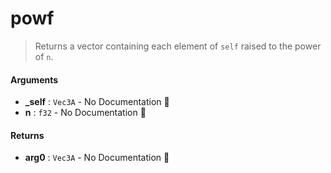 # powf

>  Returns a vector containing each element of `self` raised to the power of `n`.

#### Arguments

- **\_self** : `Vec3A` \- No Documentation 🚧
- **n** : `f32` \- No Documentation 🚧

#### Returns

- **arg0** : `Vec3A` \- No Documentation 🚧